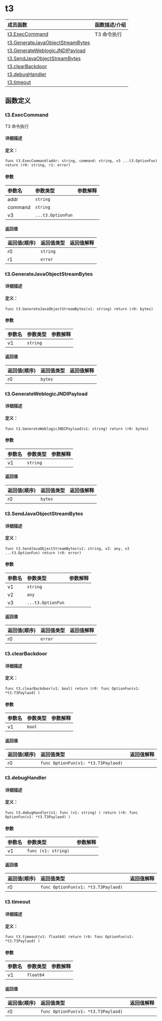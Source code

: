 # t3


|成员函数|函数描述/介绍|
|:------|:--------|
 | [t3.ExecCommand](#t3execcommand) | T3 命令执行 |
 | [t3.GenerateJavaObjectStreamBytes](#t3generatejavaobjectstreambytes) |  |
 | [t3.GenerateWeblogicJNDIPayload](#t3generateweblogicjndipayload) |  |
 | [t3.SendJavaObjectStreamBytes](#t3sendjavaobjectstreambytes) |  |
 | [t3.clearBackdoor](#t3clearbackdoor) |  |
 | [t3.debugHandler](#t3debughandler) |  |
 | [t3.timeout](#t3timeout) |  |




 



## 函数定义

### t3.ExecCommand

T3 命令执行

#### 详细描述



#### 定义：

`func t3.ExecCommand(addr: string, command: string, v3 ...t3.OptionFun) return (r0: string, r1: error)`


#### 参数

|参数名|参数类型|参数解释|
|:-----------|:---------- |:-----------|
| addr | `string` |   |
| command | `string` |   |
| v3 | `...t3.OptionFun` |   |





#### 返回值

|返回值(顺序)|返回值类型|返回值解释|
|:-----------|:---------- |:-----------|
| r0 | `string` |   |
| r1 | `error` |   |


 
### t3.GenerateJavaObjectStreamBytes



#### 详细描述



#### 定义：

`func t3.GenerateJavaObjectStreamBytes(v1: string) return (r0: bytes)`


#### 参数

|参数名|参数类型|参数解释|
|:-----------|:---------- |:-----------|
| v1 | `string` |   |





#### 返回值

|返回值(顺序)|返回值类型|返回值解释|
|:-----------|:---------- |:-----------|
| r0 | `bytes` |   |


 
### t3.GenerateWeblogicJNDIPayload



#### 详细描述



#### 定义：

`func t3.GenerateWeblogicJNDIPayload(v1: string) return (r0: bytes)`


#### 参数

|参数名|参数类型|参数解释|
|:-----------|:---------- |:-----------|
| v1 | `string` |   |





#### 返回值

|返回值(顺序)|返回值类型|返回值解释|
|:-----------|:---------- |:-----------|
| r0 | `bytes` |   |


 
### t3.SendJavaObjectStreamBytes



#### 详细描述



#### 定义：

`func t3.SendJavaObjectStreamBytes(v1: string, v2: any, v3 ...t3.OptionFun) return (r0: error)`


#### 参数

|参数名|参数类型|参数解释|
|:-----------|:---------- |:-----------|
| v1 | `string` |   |
| v2 | `any` |   |
| v3 | `...t3.OptionFun` |   |





#### 返回值

|返回值(顺序)|返回值类型|返回值解释|
|:-----------|:---------- |:-----------|
| r0 | `error` |   |


 
### t3.clearBackdoor



#### 详细描述



#### 定义：

`func t3.clearBackdoor(v1: bool) return (r0: func OptionFun(v1: *t3.T3Paylaod) )`


#### 参数

|参数名|参数类型|参数解释|
|:-----------|:---------- |:-----------|
| v1 | `bool` |   |





#### 返回值

|返回值(顺序)|返回值类型|返回值解释|
|:-----------|:---------- |:-----------|
| r0 | `func OptionFun(v1: *t3.T3Paylaod) ` |   |


 
### t3.debugHandler



#### 详细描述



#### 定义：

`func t3.debugHandler(v1: func (v1: string) ) return (r0: func OptionFun(v1: *t3.T3Paylaod) )`


#### 参数

|参数名|参数类型|参数解释|
|:-----------|:---------- |:-----------|
| v1 | `func (v1: string) ` |   |





#### 返回值

|返回值(顺序)|返回值类型|返回值解释|
|:-----------|:---------- |:-----------|
| r0 | `func OptionFun(v1: *t3.T3Paylaod) ` |   |


 
### t3.timeout



#### 详细描述



#### 定义：

`func t3.timeout(v1: float64) return (r0: func OptionFun(v1: *t3.T3Paylaod) )`


#### 参数

|参数名|参数类型|参数解释|
|:-----------|:---------- |:-----------|
| v1 | `float64` |   |





#### 返回值

|返回值(顺序)|返回值类型|返回值解释|
|:-----------|:---------- |:-----------|
| r0 | `func OptionFun(v1: *t3.T3Paylaod) ` |   |


 



